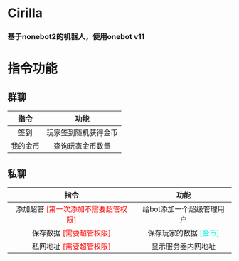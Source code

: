 # Cirilla

### 基于nonebot2的机器人，使用onebot v11

# 指令功能

## 群聊
|指令|功能|  
|:----:|:----:|
|签到|玩家签到随机获得金币|
|我的金币|查询玩家金币数量|


## 私聊
|指令|功能|  
|:----:|:----:|
|添加超管 <font color="Red">[第一次添加不需要超管权限]</font>|给bot添加一个超级管理用户|
|保存数据 <font color="Red">[需要超管权限]</font>|保存玩家的数据 <font color="Greee">[金币]</font>|
|私网地址 <font color="Red">[需要超管权限]</font>|显示服务器内网地址|